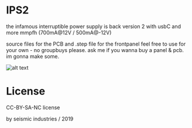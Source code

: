 # IPS2
the infamous interruptible power supply is back
version 2 with usbC and more mmpfh (700mA@12V / 500mA@-12V)

source files for the PCB and .step file for the frontpanel
feel free to use for your own - no groupbuys please.
ask me if you wanna buy a panel & pcb. im gonna make some.

![alt text](https://github.com/seismicindustries/IPS2/master/render/IPS2_usb_c_front_render_wide_psd.jpg)

License
=======
CC-BY-SA-NC license

by seismic industries / 2019

